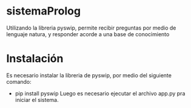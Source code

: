 # sistemaProlog
Utilizando la libreria pyswip, permite recibir preguntas por medio de lenguaje natura, y responder acorde a una base de conocimiento

# Instalación 

Es necesario instalar la libreria de pyswip, por medio del siguiente comando:
  - pip install pyswip
Luego es necesario ejecutar el archivo app.py pra iniciar el sistema.
